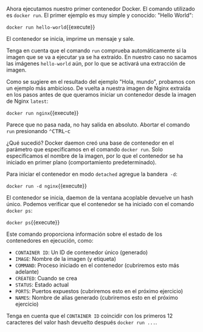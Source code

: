 Ahora ejecutamos nuestro primer contenedor Docker. El comando utilizado es `docker run`. El primer ejemplo es muy simple y conocido: "Hello World":

`docker run hello-world`{{execute}}

El contenedor se inicia, imprime un mensaje y sale.

Tenga en cuenta que el comando `run` comprueba automáticamente si la imagen que se va a ejecutar ya se ha extraído. En nuestro caso no sacamos las imágenes `hello-world` aún, por lo que se activará una extracción de imagen.

Como se sugiere en el resultado del ejemplo "Hola, mundo", probamos con un ejemplo más ambicioso. De vuelta a nuestra imagen de Nginx extraída en los pasos antes de que queramos iniciar un contenedor desde la imagen de Nginx `latest`:

`docker run nginx`{{execute}}

Parece que no pasa nada, no hay salida en absoluto. Abortar el comando `run` presionando <kbd>⌃CTRL</kbd>-<kbd>c</kbd> 

¿Qué sucedió? Docker daemon creó una base de contenedor en el parámetro que especificamos en el comando `docker run`. Solo especificamos el nombre de la imagen, por lo que el contenedor se ha iniciado en primer plano (comportamiento predeterminado).

Para iniciar el contenedor en modo `detached` agregue la bandera` -d`:

`docker run -d nginx`{{execute}}

El contenedor se inicia, daemon de la ventana acoplable devuelve un hash único. Podemos verificar que el contenedor se ha iniciado con el comando `docker ps`:

`docker ps`{{execute}}

Este comando proporciona información sobre el estado de los contenedores en ejecución, como:
- `CONTAINER ID`: Un ID de contenedor único (generado)
- `IMAGE`: Nombre de la imagen (y etiqueta)
- `COMMAND`: Proceso iniciado en el contenedor (cubriremos esto más adelante)
- `CREATED`: Cuando se crea
- `STATUS`: Estado actual
- `PORTS`: Puertos expuestos (cubriremos esto en el próximo ejercicio)
- `NAMES`: Nombre de alias generado (cubriremos esto en el próximo ejercicio)

Tenga en cuenta que el `CONTAINER ID` coincidir con los primeros 12 caracteres del valor hash devuelto después `docker run ...`.